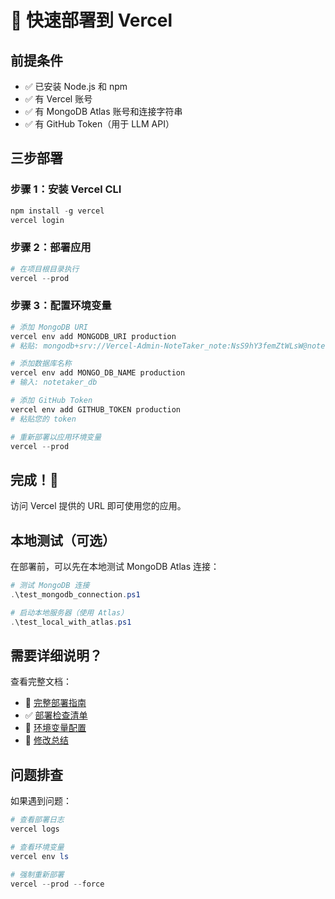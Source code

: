 # 🚀 快速部署到 Vercel

## 前提条件
- ✅ 已安装 Node.js 和 npm
- ✅ 有 Vercel 账号
- ✅ 有 MongoDB Atlas 账号和连接字符串
- ✅ 有 GitHub Token（用于 LLM API）

## 三步部署

### 步骤 1：安装 Vercel CLI
```powershell
npm install -g vercel
vercel login
```

### 步骤 2：部署应用
```powershell
# 在项目根目录执行
vercel --prod
```

### 步骤 3：配置环境变量
```powershell
# 添加 MongoDB URI
vercel env add MONGODB_URI production
# 粘贴: mongodb+srv://Vercel-Admin-NoteTaker_note:NsS9hY3femZtWLsW@notetaker-note.bqbvigx.mongodb.net/?retryWrites=true&w=majority

# 添加数据库名称
vercel env add MONGO_DB_NAME production
# 输入: notetaker_db

# 添加 GitHub Token
vercel env add GITHUB_TOKEN production
# 粘贴您的 token

# 重新部署以应用环境变量
vercel --prod
```

## 完成！🎉

访问 Vercel 提供的 URL 即可使用您的应用。

## 本地测试（可选）

在部署前，可以先在本地测试 MongoDB Atlas 连接：

```powershell
# 测试 MongoDB 连接
.\test_mongodb_connection.ps1

# 启动本地服务器（使用 Atlas）
.\test_local_with_atlas.ps1
```

## 需要详细说明？

查看完整文档：
- 📖 [完整部署指南](VERCEL_DEPLOYMENT.md)
- ✅ [部署检查清单](DEPLOYMENT_CHECKLIST.md)
- 🔧 [环境变量配置](VERCEL_ENV_SETUP.md)
- 📝 [修改总结](SUMMARY_OF_CHANGES.md)

## 问题排查

如果遇到问题：
```powershell
# 查看部署日志
vercel logs

# 查看环境变量
vercel env ls

# 强制重新部署
vercel --prod --force
```
